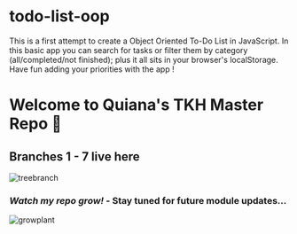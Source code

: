 # todo-list-oop
This is a first attempt to create a Object Oriented To-Do List in JavaScript.
In this basic app you can search for tasks or filter them by category (all/completed/not finished); plus it all sits in your browser's localStorage.
Have fun adding your priorities with the app !

# Welcome to Quiana's TKH Master Repo :house_with_garden:
## Branches 1 - 7 live here
![treebranch](https://user-images.githubusercontent.com/24463725/87942740-0a386180-ca6b-11ea-96c2-e2c516e6f593.gif)
### _Watch my repo grow!_ - Stay tuned for future module updates...

![growplant](https://user-images.githubusercontent.com/24463725/87942917-4d92d000-ca6b-11ea-82d1-0ff95323668b.gif) 
